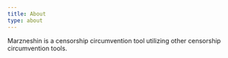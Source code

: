 ```yaml
---
title: About
type: about
---
```


Marzneshin is a censorship circumvention tool utilizing other censorship
circumvention tools.
